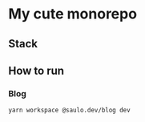 # My cute monorepo
## Stack


## How to run
### Blog

``` bash
yarn workspace @saulo.dev/blog dev
```